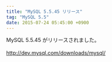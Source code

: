 ```yaml
---
title: "MySQL 5.5.45 リリース"
tag: "MySQL 5.5"
date: 2015-07-24 05:45:00 +0900
---
```


MySQL 5.5.45 がリリースされました。<br>
<br>
http://dev.mysql.com/downloads/mysql/<br>
<br>
